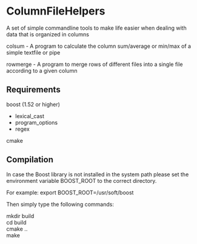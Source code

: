 ColumnFileHelpers
============

A set of simple commandline tools to make life easier when dealing with data that is organized in columns

colsum - A program to calculate the column sum/average or min/max of a simple textfile or pipe

rowmerge - A program to merge rows of different files into a single file according to a given column

Requirements
------------

boost (1.52 or higher)  
* lexical_cast
* program_options
* regex

cmake

Compilation
------------

In case the Boost library is not installed in the system path please set the
environment variable BOOST_ROOT to the correct directory. 

For example:
export BOOST_ROOT=/usr/soft/boost 

Then simply type the following commands:

mkdir build  
cd build  
cmake ..  
make

